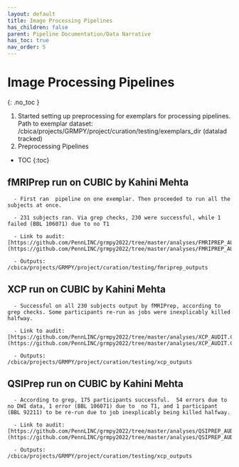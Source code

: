 ```yaml
---
layout: default
title: Image Processing Pipelines
has_children: false
parent: Pipeline Documentation/Data Narrative
has_toc: true 
nav_order: 5
---
```


# Image Processing Pipelines
{: .no_toc }
1. Started setting up preprocessing for exemplars for processing pipelines. Path to exemplar dataset: /cbica/projects/GRMPY/project/curation/testing/exemplars_dir (datalad tracked)
2. Preprocessing Pipelines 

* TOC
{:toc}

## fMRIPrep run on CUBIC by Kahini Mehta
      - First ran  pipeline on one exemplar. Then proceeded to run all the subjects at once. 

      - 231 subjects ran. Via grep checks, 230 were successful, while 1 failed (BBL 106071) due to no T1  

      - Link to audit: [https://github.com/PennLINC/grmpy2022/tree/master/analyses/FMRIPREP_AUDIT.CSV](https://github.com/PennLINC/grmpy2022/tree/master/analyses/FMRIPREP_AUDIT.CSV)

      - Outputs: /cbica/projects/GRMPY/project/curation/testing/fmriprep_outputs

##  XCP run on CUBIC by Kahini Mehta
      - Successful on all 230 subjects output by fMRIPrep, according to grep checks. Some participants re-run as jobs were inexplicably killed halfway. 

      - Link to audit: [https://github.com/PennLINC/grmpy2022/tree/master/analyses/XCP_AUDIT.CSV](https://github.com/PennLINC/grmpy2022/tree/master/analyses/XCP_AUDIT.CSV)

      - Outputs: /cbica/projects/GRMPY/project/curation/testing/xcp_outputs

##  QSIPrep run on CUBIC by Kahini Mehta
      - According to grep, 175 participants successful.  54 errors due to no DWI data, 1 error (BBL 106071) due to  no T1, and 1 participant (BBL 92211) to be re-run due to job inexplicably being killed halfway. 

      - Link to audit: [https://github.com/PennLINC/grmpy2022/tree/master/analyses/QSIPREP_AUDIT.CSV](https://github.com/PennLINC/grmpy2022/tree/master/analyses/QSIPREP_AUDIT.CSV)

      - Outputs: /cbica/projects/GRMPY/project/curation/testing/xcp_outputs